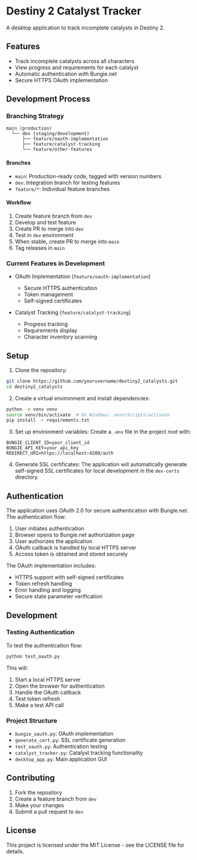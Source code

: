 # Destiny 2 Catalyst Tracker

A desktop application to track incomplete catalysts in Destiny 2.

## Features

- Track incomplete catalysts across all characters
- View progress and requirements for each catalyst
- Automatic authentication with Bungie.net
- Secure HTTPS OAuth implementation

## Development Process

### Branching Strategy

```
main (production)
  └── dev (staging/development)
      ├── feature/oauth-implementation
      ├── feature/catalyst-tracking
      └── feature/other-features
```

#### Branches
- `main`: Production-ready code, tagged with version numbers
- `dev`: Integration branch for testing features
- `feature/*`: Individual feature branches

#### Workflow
1. Create feature branch from `dev`
2. Develop and test feature
3. Create PR to merge into `dev`
4. Test in `dev` environment
5. When stable, create PR to merge into `main`
6. Tag releases in `main`

### Current Features in Development

- OAuth Implementation (`feature/oauth-implementation`)
  - Secure HTTPS authentication
  - Token management
  - Self-signed certificates

- Catalyst Tracking (`feature/catalyst-tracking`)
  - Progress tracking
  - Requirements display
  - Character inventory scanning

## Setup

1. Clone the repository:
```bash
git clone https://github.com/yourusername/destiny2_catalysts.git
cd destiny2_catalysts
```

2. Create a virtual environment and install dependencies:
```bash
python -m venv venv
source venv/bin/activate  # On Windows: venv\Scripts\activate
pip install -r requirements.txt
```

3. Set up environment variables:
Create a `.env` file in the project root with:
```
BUNGIE_CLIENT_ID=your_client_id
BUNGIE_API_KEY=your_api_key
REDIRECT_URI=https://localhost:4200/auth
```

4. Generate SSL certificates:
The application will automatically generate self-signed SSL certificates for local development in the `dev-certs` directory.

## Authentication

The application uses OAuth 2.0 for secure authentication with Bungie.net. The authentication flow:

1. User initiates authentication
2. Browser opens to Bungie.net authorization page
3. User authorizes the application
4. OAuth callback is handled by local HTTPS server
5. Access token is obtained and stored securely

The OAuth implementation includes:
- HTTPS support with self-signed certificates
- Token refresh handling
- Error handling and logging
- Secure state parameter verification

## Development

### Testing Authentication

To test the authentication flow:
```bash
python test_oauth.py
```

This will:
1. Start a local HTTPS server
2. Open the browser for authentication
3. Handle the OAuth callback
4. Test token refresh
5. Make a test API call

### Project Structure

- `bungie_oauth.py`: OAuth implementation
- `generate_cert.py`: SSL certificate generation
- `test_oauth.py`: Authentication testing
- `catalyst_tracker.py`: Catalyst tracking functionality
- `desktop_app.py`: Main application GUI

## Contributing

1. Fork the repository
2. Create a feature branch from `dev`
3. Make your changes
4. Submit a pull request to `dev`

## License

This project is licensed under the MIT License - see the LICENSE file for details. 